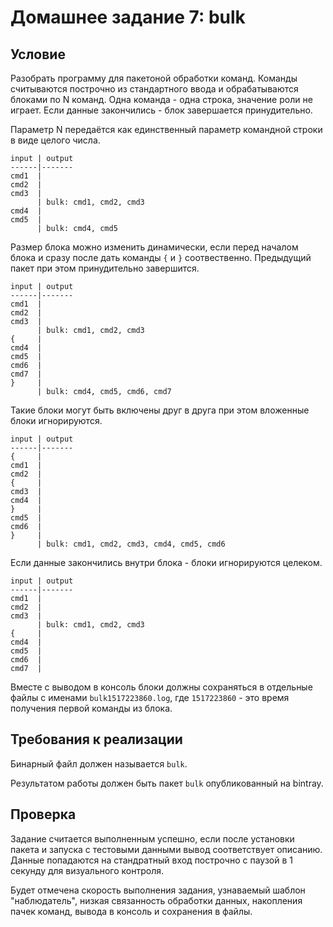 # Домашнее задание 7: bulk

## Условие

Разобрать программу для пакетоной обработки команд. Команды считываются
построчно из стандартного ввода и обрабатываются блоками по N команд.
Одна команда - одна строка, значение роли не играет. Если данные закончились -
блок завершается принудительно.

Параметр N передаётся как единственный параметр командной строки в виде целого
числа.

```
input | output
------|-------
cmd1  |
cmd2  |
cmd3  |
      | bulk: cmd1, cmd2, cmd3
cmd4  |
cmd5  |
      | bulk: cmd4, cmd5
```

Размер блока можно изменить динамически, если перед началом блока и сразу после
дать команды `{` и `}` соотвественно. Предыдущий пакет при этом принудительно
завершится.

```
input | output
------|-------
cmd1  |
cmd2  |
cmd3  |
      | bulk: cmd1, cmd2, cmd3
{     |
cmd4  |
cmd5  |
cmd6  |
cmd7  |
}     |
      | bulk: cmd4, cmd5, cmd6, cmd7
```

Такие блоки могут быть включены друг в друга при этом вложенные блоки
игнорируются.

```
input | output
------|-------
{     |
cmd1  |
cmd2  |
{     |
cmd3  |
cmd4  |
}     |
cmd5  |
cmd6  |
}     |
      | bulk: cmd1, cmd2, cmd3, cmd4, cmd5, cmd6
```

Если данные закончились внутри блока - блоки игнорируются целеком.

```
input | output
------|-------
cmd1  |
cmd2  |
cmd3  |
      | bulk: cmd1, cmd2, cmd3
{     |
cmd4  |
cmd5  |
cmd6  |
cmd7  |
```

Вместе с выводом в консоль блоки должны сохраняться в отдельные файлы с именами
`bulk1517223860.log`, где `1517223860` - это время получения первой команды из
блока.

## Требования к реализации

Бинарный файл должен называется `bulk`.

Результатом работы должен быть пакет `bulk` опубликованный на bintray.

## Проверка

Задание считается выполненным успешно, если после установки пакета и запуска с
тестовыми данными вывод соответствует описанию. Данные попадаются на
стандратный вход построчно с паузой в 1 секунду для визуального контроля.

Будет отмечена скорость выполнения задания, узнаваемый шаблон "наблюдатель",
низкая связанность обработки данных, накопления пачек команд, вывода в консоль
и сохранения в файлы.
